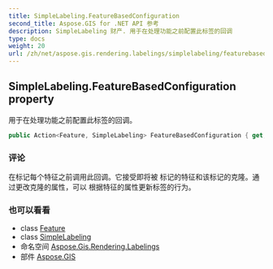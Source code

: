 ```yaml
---
title: SimpleLabeling.FeatureBasedConfiguration
second_title: Aspose.GIS for .NET API 参考
description: SimpleLabeling 财产. 用于在处理功能之前配置此标签的回调
type: docs
weight: 20
url: /zh/net/aspose.gis.rendering.labelings/simplelabeling/featurebasedconfiguration/
---
```

## SimpleLabeling.FeatureBasedConfiguration property

用于在处理功能之前配置此标签的回调。

```csharp
public Action<Feature, SimpleLabeling> FeatureBasedConfiguration { get; set; }
```

### 评论

在标记每个特征之前调用此回调。它接受即将被 标记的特征和该标记的克隆。通过更改克隆的属性，可以 根据特征的属性更新标签的行为。

### 也可以看看

* class [Feature](../../../aspose.gis/feature/)
* class [SimpleLabeling](../)
* 命名空间 [Aspose.Gis.Rendering.Labelings](../../simplelabeling/)
* 部件 [Aspose.GIS](../../../)


